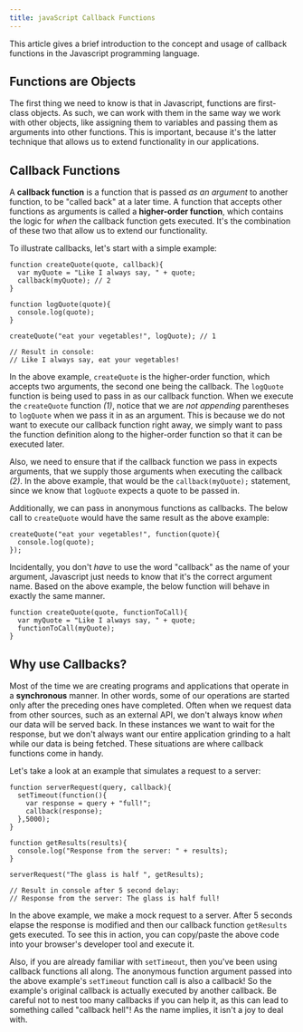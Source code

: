 ```yaml
---
title: javaScript Callback Functions
---
```

This article gives a brief introduction to the concept and usage of callback functions in the Javascript programming language.

## Functions are Objects

The first thing we need to know is that in Javascript, functions are first-class objects. As such, we can work with them in the same way we work with other objects, like assigning them to variables and passing them as arguments into other functions. This is important, because it's the latter technique that allows us to extend functionality in our applications.

## Callback Functions

A **callback function** is a function that is passed _as an argument_ to another function, to be "called back" at a later time. A function that accepts other functions as arguments is called a **higher-order function**, which contains the logic for _when_ the callback function gets executed. It's the combination of these two that allow us to extend our functionality.

To illustrate callbacks, let's start with a simple example:

    function createQuote(quote, callback){ 
      var myQuote = "Like I always say, " + quote;
      callback(myQuote); // 2
    }

    function logQuote(quote){
      console.log(quote);
    }

    createQuote("eat your vegetables!", logQuote); // 1

    // Result in console: 
    // Like I always say, eat your vegetables!

In the above example, `createQuote` is the higher-order function, which accepts two arguments, the second one being the callback. The `logQuote` function is being used to pass in as our callback function. When we execute the `createQuote` function _(1)_, notice that we are _not appending_ parentheses to `logQuote` when we pass it in as an argument. This is because we do not want to execute our callback function right away, we simply want to pass the function definition along to the higher-order function so that it can be executed later.

Also, we need to ensure that if the callback function we pass in expects arguments, that we supply those arguments when executing the callback _(2)_. In the above example, that would be the `callback(myQuote);` statement, since we know that `logQuote` expects a quote to be passed in.

Additionally, we can pass in anonymous functions as callbacks. The below call to `createQuote` would have the same result as the above example:

    createQuote("eat your vegetables!", function(quote){ 
      console.log(quote); 
    });

Incidentally, you don't _have_ to use the word "callback" as the name of your argument, Javascript just needs to know that it's the correct argument name. Based on the above example, the below function will behave in exactly the same manner.

    function createQuote(quote, functionToCall){ 
      var myQuote = "Like I always say, " + quote;
      functionToCall(myQuote);
    }

## Why use Callbacks?

Most of the time we are creating programs and applications that operate in a **synchronous** manner. In other words, some of our operations are started only after the preceding ones have completed. Often when we request data from other sources, such as an external API, we don't always know _when_ our data will be served back. In these instances we want to wait for the response, but we don't always want our entire application grinding to a halt while our data is being fetched. These situations are where callback functions come in handy.

Let's take a look at an example that simulates a request to a server:

    function serverRequest(query, callback){
      setTimeout(function(){
        var response = query + "full!";
        callback(response);
      },5000);
    }

    function getResults(results){
      console.log("Response from the server: " + results);
    }

    serverRequest("The glass is half ", getResults);

    // Result in console after 5 second delay:
    // Response from the server: The glass is half full!

In the above example, we make a mock request to a server. After 5 seconds elapse the response is modified and then our callback function `getResults` gets executed. To see this in action, you can copy/paste the above code into your browser's developer tool and execute it.

Also, if you are already familiar with `setTimeout`, then you've been using callback functions all along. The anonymous function argument passed into the above example's `setTimeout` function call is also a callback! So the example's original callback is actually executed by another callback. Be careful not to nest too many callbacks if you can help it, as this can lead to something called "callback hell"! As the name implies, it isn't a joy to deal with.